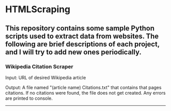 # HTMLScraping
This repository contains some sample Python scripts used to 
extract data from websites. The following are brief descriptions of 
each project, and I will try to add new ones periodically.
---
### Wikipedia Citation Scraper
Input: URL of desired Wikipedia article

Output: A file named "(article name) Citations.txt" that contains
that pages citations. If no citations were found, the file does not 
get created. Any errors are printed to console. 

---

